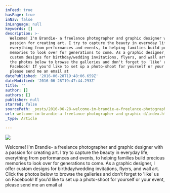 ```yaml
---
inFeed: true
hasPage: true
inNav: false
inLanguage: null
keywords: []
description: >-
  Welcome! I'm Brandie- a freelance photographer and graphic designer with a
  passion for creating art. I try to capture the beauty in everyday life;
  everything from performances and events, to helping families build precious
  memories to look over for generations to come. As a graphic designer, I offer
  custom designs for birthday/wedding invitations, flyers, and wall art. Click
  the photos below to browse the galleries and don't forget to 'like' us on
  Facebook! If you'd like to set up a photo-shoot for yourself or your event,
  please send me an email at
datePublished: '2016-06-28T19:48:06.659Z'
dateModified: '2016-06-28T19:47:44.293Z'
title: ''
author: []
authors: []
publisher: null
starred: false
sourcePath: _posts/2016-06-28-welcome-im-brandie-a-freelance-photographer-and-graphic-d.md
url: welcome-im-brandie-a-freelance-photographer-and-graphic-d/index.html
_type: Article

---
```

![](https://the-grid-user-content.s3-us-west-2.amazonaws.com/85c3affa-0426-4df8-80ad-987c17ae0fff.jpg)

Welcome! I'm Brandie- a freelance photographer and graphic designer with a passion for creating art. I try to capture the beauty in everyday life; everything from performances and events, to helping families build precious memories to look over for generations to come. As a graphic designer, I offer custom designs for birthday/wedding invitations, flyers, and wall art. Click the photos below to browse the galleries and don't forget to 'like' us on Facebook! If you'd like to set up a photo-shoot for yourself or your event, please send me an email at